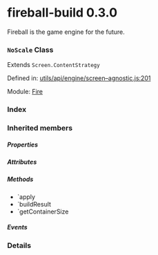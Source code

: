 
# fireball-build 0.3.0

Fireball is the game engine for the future.

### `NoScale` Class

Extends `Screen.ContentStrategy`

Defined in: [utils/api/engine/screen–agnostic.js:201](../files/utils/api/engine/screen–agnostic.js.js)

Module: [Fire](../modules/Fire.md)




 

### Index






### Inherited members

##### Properties


##### Attributes


##### Methods

- `apply
- `buildResult
- `getContainerSize

##### Events




### Details




